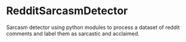 # RedditSarcasmDetector
Sarcasm detector using python modules to process a dataset of reddit comments and label them as sarcastic and acclaimed.
